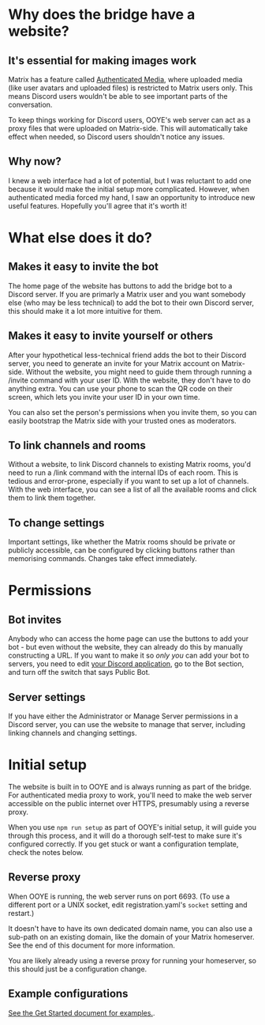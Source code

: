 # Why does the bridge have a website?

## It's essential for making images work

Matrix has a feature called [Authenticated Media](https://matrix.org/blog/2024/06/26/sunsetting-unauthenticated-media/), where uploaded media (like user avatars and uploaded files) is restricted to Matrix users only. This means Discord users wouldn't be able to see important parts of the conversation.

To keep things working for Discord users, OOYE's web server can act as a proxy files that were uploaded on Matrix-side. This will automatically take effect when needed, so Discord users shouldn't notice any issues.

## Why now?

I knew a web interface had a lot of potential, but I was reluctant to add one because it would make the initial setup more complicated. However, when authenticated media forced my hand, I saw an opportunity to introduce new useful features. Hopefully you'll agree that it's worth it!

# What else does it do?

## Makes it easy to invite the bot

The home page of the website has buttons to add the bridge bot to a Discord server. If you are primarly a Matrix user and you want somebody else (who may be less technical) to add the bot to their own Discord server, this should make it a lot more intuitive for them.

## Makes it easy to invite yourself or others

After your hypothetical less-technical friend adds the bot to their Discord server, you need to generate an invite for your Matrix account on Matrix-side. Without the website, you might need to guide them through running a /invite command with your user ID. With the website, they don't have to do anything extra. You can use your phone to scan the QR code on their screen, which lets you invite your user ID in your own time.

You can also set the person's permissions when you invite them, so you can easily bootstrap the Matrix side with your trusted ones as moderators.

## To link channels and rooms

Without a website, to link Discord channels to existing Matrix rooms, you'd need to run a /link command with the internal IDs of each room. This is tedious and error-prone, especially if you want to set up a lot of channels. With the web interface, you can see a list of all the available rooms and click them to link them together.

## To change settings

Important settings, like whether the Matrix rooms should be private or publicly accessible, can be configured by clicking buttons rather than memorising commands. Changes take effect immediately.

# Permissions

## Bot invites

Anybody who can access the home page can use the buttons to add your bot - but even without the website, they can already do this by manually constructing a URL. If you want to make it so _only you_ can add your bot to servers, you need to edit [your Discord application](https://discord.com/developers/applications), go to the Bot section, and turn off the switch that says Public Bot.

## Server settings

If you have either the Administrator or Manage Server permissions in a Discord server, you can use the website to manage that server, including linking channels and changing settings.

# Initial setup

The website is built in to OOYE and is always running as part of the bridge. For authenticated media proxy to work, you'll need to make the web server accessible on the public internet over HTTPS, presumably using a reverse proxy.

When you use `npm run setup` as part of OOYE's initial setup, it will guide you through this process, and it will do a thorough self-test to make sure it's configured correctly. If you get stuck or want a configuration template, check the notes below.

## Reverse proxy

When OOYE is running, the web server runs on port 6693. (To use a different port or a UNIX socket, edit registration.yaml's `socket` setting and restart.)

It doesn't have to have its own dedicated domain name, you can also use a sub-path on an existing domain, like the domain of your Matrix homeserver. See the end of this document for more information.

You are likely already using a reverse proxy for running your homeserver, so this should just be a configuration change.

## Example configurations

[See the Get Started document for examples.](https://gitdab.com/cadence/out-of-your-element/src/branch/main/docs/get-started.md).
